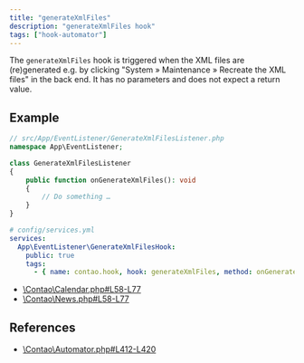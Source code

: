 ```yaml
---
title: "generateXmlFiles"
description: "generateXmlFiles hook"
tags: ["hook-automator"]
---
```


The `generateXmlFiles` hook is triggered when the XML files are (re)generated e.g. 
by clicking "System » Maintenance » Recreate the XML files" in the back end. 
It has no parameters and does not expect a return value.

## Example

```php
// src/App/EventListener/GenerateXmlFilesListener.php
namespace App\EventListener;

class GenerateXmlFilesListener
{
    public function onGenerateXmlFiles(): void
    {
        // Do something …
    }
}
```

```yml
# config/services.yml
services:
  App\EventListener\GenerateXmlFilesHook:
    public: true
    tags:
      - { name: contao.hook, hook: generateXmlFiles, method: onGenerateXmlFiles }
```

* [\Contao\Calendar.php#L58-L77](https://github.com/contao/contao/blob/4.7.6/calendar-bundle/src/Resources/contao/classes/Calendar.php#L58-L77)
* [\Contao\News.php#L58-L77](https://github.com/contao/contao/blob/4.7.6/news-bundle/src/Resources/contao/classes/News.php#L58-L77)

## References

* [\Contao\Automator.php#L412-L420](https://github.com/contao/contao/blob/4.7.6/core-bundle/src/Resources/contao/library/Contao/Automator.php#L412-L420)
